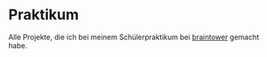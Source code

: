 # Praktikum
Alle Projekte, die ich bei meinem Schülerpraktikum bei [braintower](braintower.de) gemacht habe.
